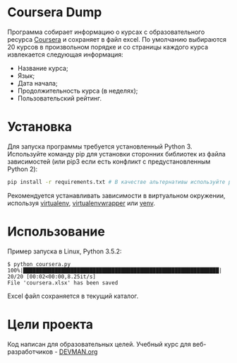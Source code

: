 # Coursera Dump

Программа собирает информацию о курсах c образовательного ресурса [Coursera](https://www.coursera.org) и сохраняет в файл excel.  По умолчанию выбираются 20 курсов в произвольном порядке и со страницы каждого курса извлекается следующая информация:
- Название курса;
- Язык;
- Дата начала;
- Продолжительность курса (в неделях);
- Пользовательский рейтинг.

# Установка

Для запуска программы требуется установленный Python 3.  
Используйте команду pip для установки сторонних библиотек из файла зависимостей (или pip3 если есть конфликт с предустановленным Python 2):
```bash
pip install -r requirements.txt # В качестве альтернативы используйте pip3
```
Рекомендуется устанавливать зависимости в виртуальном окружении, используя [virtualenv](https://github.com/pypa/virtualenv), [virtualenvwrapper](https://pypi.python.org/pypi/virtualenvwrapper) или [venv](https://docs.python.org/3/library/venv.html).

# Использование

Пример запуска в Linux, Python 3.5.2:

```
$ python coursera.py 
100%|██████████████████████████████████████████████████████████████| 20/20 [00:02<00:00,8.25it/s]
File 'coursera.xlsx' has been saved
```
Excel файл сохраняется в текущий каталог.

# Цели проекта

Код написан для образовательных целей. Учебный курс для веб-разработчиков - [DEVMAN.org](https://devman.org)
